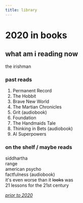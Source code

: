 ```yaml
---
title: library
---
```



# 2020 in books


## what am i reading now
the irishman  
  
  
### past reads
1. Permanent Record
1. The Hobbit
1. Brave New World
1. The Martian Chronicles
1. Grit (audiobook)
1. Foundation
1. The Handmaids Tale
1. Thinking in Bets (audiobook)
1. AI Superpowers


### on the shelf / maybe reads
siddhartha  
range  
american psycho  
factfulness (audiobook)  
it's even worse than it ~~looks~~ was  
21 lessons for the 21st century  
  
*[prior to 2020](booklist)*  

